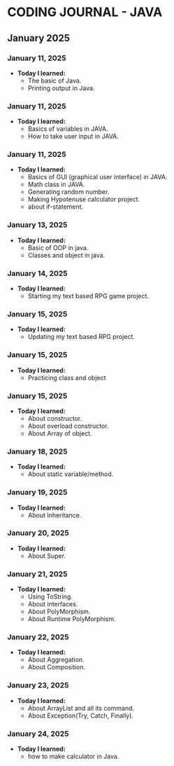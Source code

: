 # CODING JOURNAL - JAVA

## January 2025
### January 11, 2025
- **Today I learned:** 
  - The basic of Java.
  - Printing output in Java.

### January 11, 2025
- **Today I learned:** 
  - Basics of variables in JAVA.
  - How to take user input in JAVA.

### January 11, 2025
- **Today I learned:** 
  - Basics of GUI (graphical user interface) in JAVA.
  - Math class in JAVA.
  - Generating random number.
  - Making Hypotenuse calculator project.
  - about if-statement.

### January 13, 2025
- **Today I learned:** 
  - Basic of OOP in java.
  - Classes and object in java.

### January 14, 2025
- **Today I learned:** 
  - Starting my text based RPG game project.

### January 15, 2025
- **Today I learned:** 
  - Updating my text based RPG project.

### January 15, 2025
- **Today I learned:** 
  - Practicing class and object

### January 15, 2025
- **Today I learned:** 
  - About constructor.
  - About overload constructor.
  - About Array of object.

### January 18, 2025
- **Today I learned:** 
  - About static variable/method.

### January 19, 2025
- **Today I learned:** 
  - About Inheritance.

### January 20, 2025
- **Today I learned:** 
  - About Super.

### January 21, 2025
- **Today I learned:** 
  - Using ToString.
  - About interfaces.
  - About PolyMorphism.
  - About Runtime PolyMorphism.

### January 22, 2025
- **Today I learned:** 
  - About Aggregation.
  - About Composition.

### January 23, 2025
- **Today I learned:** 
  - About ArrayList and all its command.
  - About Exception(Try, Catch, Finally).

### January 24, 2025
- **Today I learned:** 
  - how to make calculator in Java.